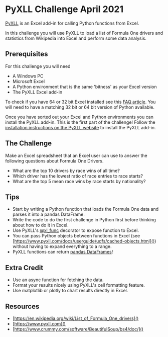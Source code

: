 # PyXLL Challenge April 2021

[PyXLL](https://www.pyxll.com) is an Excel add-in for calling Python functions from Excel.

In this challenge you will use PyXLL to load a list of Formula One drivers and statistics
from Wikipedia into Excel and perform some data analysis.

## Prerequisites

For this challenge you will need

- A Windows PC
- Microsoft Excel
- A Python environment that is the same 'bitness' as your Excel version
- The PyXLL Excel add-in

To check if you have 64 or 32 bit Excel installed see this
[FAQ article](https://support.pyxll.com/hc/en-gb/articles/360036821613-Do-I-have-32-bit-or-64-bit-Excel-).
You will need to have a matching 32 bit or 64 bit version of Python available.

Once you have sorted out your Excel and Python environments you can install the PyXLL add-in.
This is the first part of the challenge! Follow the [installation instructions on the PyXLL
website](https://www.pyxll.com/docs/userguide/installation/index.html) to install the PyXLL add-in.

## The Challenge

Make an Excel spreadsheet that an Excel user can use to answer the following questions
about Formula One Drivers.

- What are the top 10 drivers by race wins of all time?
- Which driver has the lowest ratio of race entries to race starts?
- What are the top 5 mean race wins by race starts by nationality?

## Tips

- Start by writing a Python function that loads the Formula One data and parses it into a
  pandas DataFrame.
- Write the code to do the first challenge in Python first before thinking about how to do it in Excel. 
- Use PyXLL's [@xl_func](https://www.pyxll.com/docs/userguide/udfs/introduction.html) decorator to expose
  function to Excel.
- You can pass Python objects between functions in Excel (see [https://www.pyxll.com/docs/userguide/udfs/cached-objects.html]())
  without having to expand everything to a range.
- PyXLL functions can return [pandas DataFrames](https://www.pyxll.com/docs/userguide/pandas.html)!

## Extra Credit

- Use an async function for fetching the data.
- Format your results nicely using PyXLL's cell formatting feature.
- Use matplotlib or plotly to chart results directly in Excel.

## Resources

- [https://en.wikipedia.org/wiki/List_of_Formula_One_drivers]()
- [https://www.pyxll.com]()
- [https://www.crummy.com/software/BeautifulSoup/bs4/doc/]()